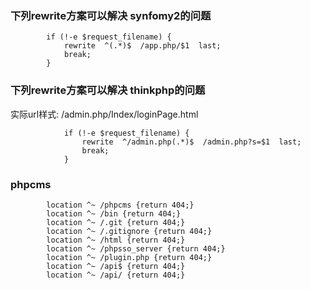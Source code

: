 ### 下列rewrite方案可以解决 synfomy2的问题
```
        if (!-e $request_filename) {
            rewrite  ^(.*)$  /app.php/$1  last;
            break;
        }
```

### 下列rewrite方案可以解决 thinkphp的问题
实际url样式: /admin.php/Index/loginPage.html
```
            if (!-e $request_filename) {
                rewrite  ^/admin.php(.*)$  /admin.php?s=$1  last;
                break;
            }
```

### phpcms
```
        location ^~ /phpcms {return 404;}
        location ^~ /bin {return 404;}
        location ^~ /.git {return 404;}
        location ^~ /.gitignore {return 404;}
        location ^~ /html {return 404;}
        location ^~ /phpsso_server {return 404;}
        location ^~ /plugin.php {return 404;}
        location ^~ /api$ {return 404;}
        location ^~ /api/ {return 404;}
```